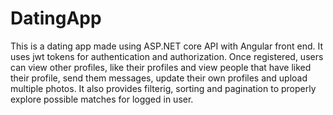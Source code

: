 # DatingApp
This is a dating app made using ASP.NET core API with Angular front end.
It uses jwt tokens for authentication and authorization. Once registered, users can view other profiles, like their profiles and view people that have liked their profile, send them messages, update their own profiles and upload multiple photos.
It also provides filterig, sorting and pagination to properly explore possible matches for logged in user.

